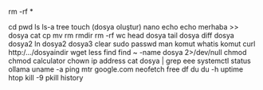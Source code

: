 

rm -rf *

cd
pwd
ls ls-a
tree
touch (dosya oluştur)
nano
echo
echo merhaba >> dosya
cat
cp 
mv
rm
rmdir
rm -rf
wc
head dosya
tail dosya
diff dosya dosya2
ln dosya2 dosya3
clear
sudo
passwd
man komut
whatis komut
curl http:/…/dosyaindir
wget 
less
find
find ~ -name dosya 2>/dev/null
chmod
chmod calculator
chown
ip address
cat dosya | grep eee
systemctl status ollama
uname -a
ping
mtr google.com
neofetch
free
df
du
du -h
uptime
htop
kill -9
pkill
history